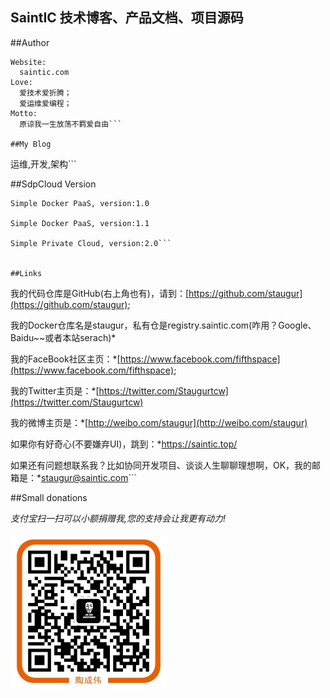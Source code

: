 ## **SaintIC 技术博客、产品文档、项目源码**

##Author

```
Website:
  saintic.com
Love:
  爱技术爱折腾；
  爱运维爱编程；
Motto:
  原谅我一生放荡不羁爱自由```

##My Blog

  ```
  运维,开发,架构```

##SdpCloud Version

  ```
  Simple Docker PaaS, version:1.0

  Simple Docker PaaS, version:1.1

  Simple Private Cloud, version:2.0```


##Links

  ```
我的代码仓库是GitHub(右上角也有)，请到：[https://github.com/staugur](https://github.com/staugur);

我的Docker仓库名是staugur，私有仓是registry.saintic.com(咋用？Google、Baidu~~或者本站serach)*

我的FaceBook社区主页：*[https://www.facebook.com/fifthspace](https://www.facebook.com/fifthspace);

我的Twitter主页是：*[https://twitter.com/Staugurtcw](https://twitter.com/Staugurtcw)

我的微博主页是：*[http://weibo.com/staugur](http://weibo.com/staugur)

如果你有好奇心(不要嫌弃UI)，跳到：*https://saintic.top/

如果还有问题想联系我？比如协同开发项目、谈谈人生聊聊理想啊，OK，我的邮箱是：*staugur@saintic.com```

##Small donations

*支付宝扫一扫可以小额捐赠我,您的支持会让我更有动力!*

![](imgs/alipay.jpg)

